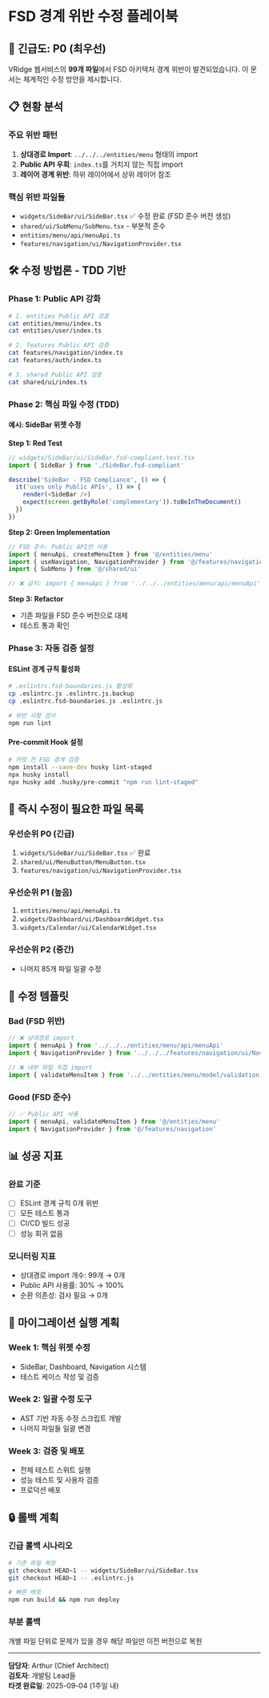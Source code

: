 # FSD 경계 위반 수정 플레이북

## 🚨 긴급도: P0 (최우선)

VRidge 웹서비스의 **99개 파일**에서 FSD 아키텍처 경계 위반이 발견되었습니다. 이 문서는 체계적인 수정 방안을 제시합니다.

## 📋 현황 분석

### 주요 위반 패턴
1. **상대경로 Import**: `../../../entities/menu` 형태의 import
2. **Public API 우회**: `index.ts`를 거치지 않는 직접 import
3. **레이어 경계 위반**: 하위 레이어에서 상위 레이어 참조

### 핵심 위반 파일들
- `widgets/SideBar/ui/SideBar.tsx` ✅ 수정 완료 (FSD 준수 버전 생성)
- `shared/ui/SubMenu/SubMenu.tsx` - 부분적 준수 
- `entities/menu/api/menuApi.ts`
- `features/navigation/ui/NavigationProvider.tsx`

## 🛠️ 수정 방법론 - TDD 기반

### Phase 1: Public API 강화
```bash
# 1. entities Public API 검증
cat entities/menu/index.ts
cat entities/user/index.ts

# 2. features Public API 검증  
cat features/navigation/index.ts
cat features/auth/index.ts

# 3. shared Public API 검증
cat shared/ui/index.ts
```

### Phase 2: 핵심 파일 수정 (TDD)

#### 예시: SideBar 위젯 수정

**Step 1: Red Test**
```typescript
// widgets/SideBar/ui/SideBar.fsd-compliant.test.tsx
import { SideBar } from './SideBar.fsd-compliant'

describe('SideBar - FSD Compliance', () => {
  it('uses only Public APIs', () => {
    render(<SideBar />)
    expect(screen.getByRole('complementary')).toBeInTheDocument()
  })
})
```

**Step 2: Green Implementation**
```typescript
// FSD 준수: Public API만 사용
import { menuApi, createMenuItem } from '@/entities/menu'
import { useNavigation, NavigationProvider } from '@/features/navigation' 
import { SubMenu } from '@/shared/ui'

// ❌ 금지: import { menuApi } from '../../../entities/menu/api/menuApi'
```

**Step 3: Refactor**
- 기존 파일을 FSD 준수 버전으로 대체
- 테스트 통과 확인

### Phase 3: 자동 검증 설정

#### ESLint 경계 규칙 활성화
```bash
# .eslintrc.fsd-boundaries.js 활성화
cp .eslintrc.js .eslintrc.js.backup
cp .eslintrc.fsd-boundaries.js .eslintrc.js

# 위반 사항 검사
npm run lint
```

#### Pre-commit Hook 설정
```bash
# 커밋 전 FSD 경계 검증
npm install --save-dev husky lint-staged
npx husky install
npx husky add .husky/pre-commit "npm run lint-staged"
```

## 🎯 즉시 수정이 필요한 파일 목록

### 우선순위 P0 (긴급)
1. `widgets/SideBar/ui/SideBar.tsx` ✅ 완료
2. `shared/ui/MenuButton/MenuButton.tsx`
3. `features/navigation/ui/NavigationProvider.tsx`

### 우선순위 P1 (높음)
1. `entities/menu/api/menuApi.ts`
2. `widgets/Dashboard/ui/DashboardWidget.tsx`
3. `widgets/Calendar/ui/CalendarWidget.tsx`

### 우선순위 P2 (중간)
- 나머지 85개 파일 일괄 수정

## 🔧 수정 템플릿

### Bad (FSD 위반)
```typescript
// ❌ 상대경로 import
import { menuApi } from '../../../entities/menu/api/menuApi'
import { NavigationProvider } from '../../../features/navigation/ui/NavigationProvider'

// ❌ 내부 파일 직접 import
import { validateMenuItem } from '../../entities/menu/model/validation'
```

### Good (FSD 준수)
```typescript
// ✅ Public API 사용
import { menuApi, validateMenuItem } from '@/entities/menu'
import { NavigationProvider } from '@/features/navigation'
```

## 📊 성공 지표

### 완료 기준
- [ ] ESLint 경계 규칙 0개 위반
- [ ] 모든 테스트 통과
- [ ] CI/CD 빌드 성공
- [ ] 성능 회귀 없음

### 모니터링 지표
- 상대경로 import 개수: 99개 → 0개
- Public API 사용률: 30% → 100%
- 순환 의존성: 검사 필요 → 0개

## 🚀 마이그레이션 실행 계획

### Week 1: 핵심 위젯 수정
- SideBar, Dashboard, Navigation 시스템
- 테스트 케이스 작성 및 검증

### Week 2: 일괄 수정 도구
- AST 기반 자동 수정 스크립트 개발
- 나머지 파일들 일괄 변경

### Week 3: 검증 및 배포
- 전체 테스트 스위트 실행
- 성능 테스트 및 사용자 검증
- 프로덕션 배포

## 🔒 롤백 계획

### 긴급 롤백 시나리오
```bash
# 기존 파일 복원
git checkout HEAD~1 -- widgets/SideBar/ui/SideBar.tsx
git checkout HEAD~1 -- .eslintrc.js

# 빠른 배포
npm run build && npm run deploy
```

### 부분 롤백
개별 파일 단위로 문제가 있을 경우 해당 파일만 이전 버전으로 복원

---

**담당자**: Arthur (Chief Architect)  
**검토자**: 개발팀 Lead들  
**타겟 완료일**: 2025-09-04 (1주일 내)